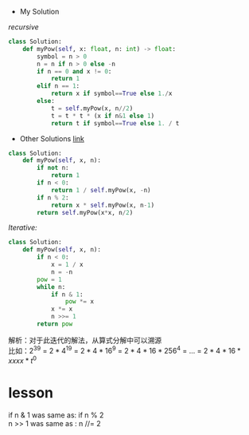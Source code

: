 * My Solution 

_recursive_


```python
class Solution:
    def myPow(self, x: float, n: int) -> float:
        symbol = n > 0
        n = n if n > 0 else -n
        if n == 0 and x != 0:
            return 1
        elif n == 1:
            return x if symbol==True else 1./x
        else:
            t = self.myPow(x, n//2)
            t = t * t * (x if n&1 else 1)
            return t if symbol==True else 1. / t
```



* Other Solutions
[link](https://leetcode.com/problems/powx-n/discuss/19560/Shortest-Python-Guaranteed)
```python
class Solution:
    def myPow(self, x, n):
        if not n:
            return 1
        if n < 0:
            return 1 / self.myPow(x, -n)
        if n % 2:
            return x * self.myPow(x, n-1)
        return self.myPow(x*x, n/2)
```

_Iterative:_

```python
class Solution:
    def myPow(self, x, n):
        if n < 0:
            x = 1 / x
            n = -n
        pow = 1
        while n:
            if n & 1:
                pow *= x
            x *= x
            n >>= 1
        return pow
```
解析：对于此迭代的解法，从算式分解中可以溯源  
比如：$2^{39} ​$ = $2*4^{19}​$ =  $2*4*16^9​$ = $2*4*16*256^4​$ = ... = $2*4*16*xxxx * t^0​$


# lesson
 if n & 1 was same as: if n % 2  
 n >> 1 was same as : n //= 2

